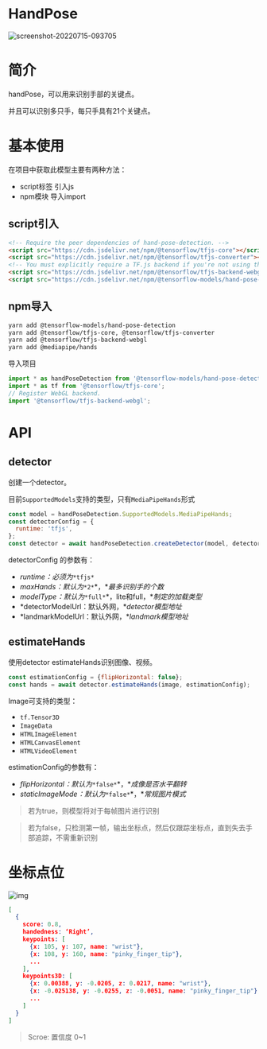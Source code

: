 # HandPose

![screenshot-20220715-093705](https://gitee.com/Xiavor/tfjs-model-demo/raw/master/md/screenshot-20220715-093705.png)

# 简介

handPose，可以用来识别手部的关键点。

并且可以识别多只手，每只手具有21个关键点。





# 基本使用

在项目中获取此模型主要有两种方法：

- script标签 引入js
- npm模块 导入import



## script引入

```HTML
<!-- Require the peer dependencies of hand-pose-detection. -->
<script src="https://cdn.jsdelivr.net/npm/@tensorflow/tfjs-core"></script>
<script src="https://cdn.jsdelivr.net/npm/@tensorflow/tfjs-converter"></script>
<!-- You must explicitly require a TF.js backend if you're not using the TF.js union bundle. -->
<script src="https://cdn.jsdelivr.net/npm/@tensorflow/tfjs-backend-webgl"></script>
<script src="https://cdn.jsdelivr.net/npm/@tensorflow-models/hand-pose-detection"></script>
```





## npm导入

```Dockerfile
yarn add @tensorflow-models/hand-pose-detection
yarn add @tensorflow/tfjs-core, @tensorflow/tfjs-converter
yarn add @tensorflow/tfjs-backend-webgl
yarn add @mediapipe/hands
```



导入项目

```JavaScript
import * as handPoseDetection from '@tensorflow-models/hand-pose-detection';
import * as tf from '@tensorflow/tfjs-core';
// Register WebGL backend.
import '@tensorflow/tfjs-backend-webgl';
```



# API

## detector

创建一个detector。

目前`SupportedModels`支持的类型，只有`MediaPipeHands`形式

```JavaScript
const model = handPoseDetection.SupportedModels.MediaPipeHands;
const detectorConfig = {
  runtime: 'tfjs',
};
const detector = await handPoseDetection.createDetector(model, detectorConfig);
```

detectorConfig 的参数有：

- *runtime：必须为*`*tfjs*`
- *maxHands：默认为*`*2*`*，**最多识别手的个数*
- *modelType：默认为*`*full*`*，lite和full，**制定的加载类型*
- *detectorModelUrl：默认外网，**detector模型地址*
- *landmarkModelUrl：默认外网，**landmark模型地址*



## estimateHands

使用detector estimateHands识别图像、视频。

```JavaScript
const estimationConfig = {flipHorizontal: false};
const hands = await detector.estimateHands(image, estimationConfig);
```

Image可支持的类型：

- `tf.Tensor3D`
- `ImageData`
- `HTMLImageElement`
- `HTMLCanvasElement `
- `HTMLVideoElement`



estimationConfig的参数有：

-  *flipHorizontal：默认为*`*false*`*，**成像是否水平翻转*
- *staticImageMode：默认为*`*false*`*，**常规图片模式*

> 若为true，则模型将对于每帧图片进行识别

> 若为false，只检测第一帧，输出坐标点，然后仅跟踪坐标点，直到失去手部追踪，不需重新识别





# 坐标点位

![img](https://justhealth.feishu.cn/space/api/box/stream/download/asynccode/?code=MjY2OTU2NjAwNTliYzgxODk4NDViMDEwNjBmZmM4NDRfbUFrMEp6aFljUVkzcG1FYWxzYW9RRnZ4aENDSm1lWnhfVG9rZW46Ym94Y242VE9hUmtuZWNITm95NWhTUXZJaFliXzE2NTc4NTE3Njg6MTY1Nzg1NTM2OF9WNA)

```JSON
[
  {
    score: 0.8,
    handedness: ‘Right’,
    keypoints: [
      {x: 105, y: 107, name: "wrist"},
      {x: 108, y: 160, name: "pinky_finger_tip"},
      ...
    ],
    keypoints3D: [
      {x: 0.00388, y: -0.0205, z: 0.0217, name: "wrist"},
      {x: -0.025138, y: -0.0255, z: -0.0051, name: "pinky_finger_tip"},
      ...
    ]
  }
]
```

> Scroe: 置信度 0~1
